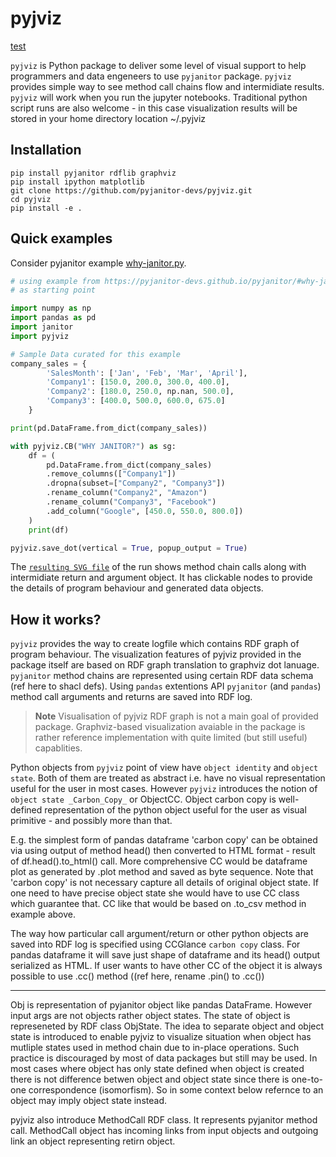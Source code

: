 # pyjviz

[test](think-bayes-ch6.py-diagram1.svg)

`pyjviz` is Python package to deliver some level of visual support to help programmers and data engeneers to use `pyjanitor` package.
`pyjviz` provides simple way to see method call chains flow and intermidiate results.
`pyjviz` will work when you run the jupyter notebooks. Traditional python script runs are also welcome - in this case visualization results will be stored in your home directory location ~/.pyjviz

## Installation

```
pip install pyjanitor rdflib graphviz
pip install ipython matplotlib
git clone https://github.com/pyjanitor-devs/pyjviz.git
cd pyjviz
pip install -e .
```

## Quick examples

Consider pyjanitor example [why-janitor.py](https://github.com/pyjanitor-devs/pyjviz/blob/main/examples/scripts/why-janitor.py).

```python
# using example from https://pyjanitor-devs.github.io/pyjanitor/#why-janitor
# as starting point

import numpy as np
import pandas as pd
import janitor
import pyjviz

# Sample Data curated for this example
company_sales = {
        'SalesMonth': ['Jan', 'Feb', 'Mar', 'April'],
        'Company1': [150.0, 200.0, 300.0, 400.0],
        'Company2': [180.0, 250.0, np.nan, 500.0],
        'Company3': [400.0, 500.0, 600.0, 675.0]
    }

print(pd.DataFrame.from_dict(company_sales))

with pyjviz.CB("WHY JANITOR?") as sg:
    df = (
        pd.DataFrame.from_dict(company_sales)
        .remove_columns(["Company1"])
        .dropna(subset=["Company2", "Company3"])
        .rename_column("Company2", "Amazon")
        .rename_column("Company3", "Facebook")
        .add_column("Google", [450.0, 550.0, 800.0])
    )
    print(df)

pyjviz.save_dot(vertical = True, popup_output = True)
```

The [`resulting SVG file`][res] of the run shows method chain calls along with intermidiate return and argument object. It has clickable nodes to provide the details of program behaviour and generated data objects.

[res]: https://asmirnov69.github.io/pyjviz-poc/docs/why-janitor.py.ttl.dot.svg

## How it works?

`pyjviz` provides the way to create logfile which contains RDF graph of program behaviour. The visualization features of pyjviz provided in the package itself are based on RDF graph translation to graphviz dot lanuage. `pyjanitor` method chains are represented using certain RDF data schema (ref here to shacl defs). Using `pandas` extentions API `pyjanitor` (and `pandas`) method call arguments and returns are saved into RDF log.

> **Note**
> Visualisation of pyjviz RDF graph is not a main goal of provided package. Graphviz-based visualization avaiable in the package is rather reference implementation with quite limited (but still useful) capablities.

Python objects from `pyjviz` point of view have `object identity` and `object state`. Both of them are treated as abstract i.e. have no visual representation useful for the user in most cases. However `pyjviz` introduces the notion of `object state _Carbon_Copy_` or ObjectCC. Object carbon copy is well-defined representation of the python object useful for the user as visual primitive - and possibly more than that.

E.g. the simplest form of pandas dataframe 'carbon copy' can be obtained via using output of method head() then converted to HTML format - result of df.head().to_html() call. More comprehensive CC would be dataframe plot as generated by .plot method and saved as byte sequence. Note that 'carbon copy' is not necessary capture all details of original object state. If one need to have precise object state she would have to use CC class which guarantee that. CC like that would be based on .to_csv method in example above.

The way how particular call argument/return or other python objects are saved into RDF log is specified using CCGlance `carbon copy` class. For pandas dataframe it will save just shape of dataframe and its head() output serialized as HTML. If user wants to have other CC of the object it is always possible to use .cc() method ((ref here, rename .pin() to .cc())

--------

Obj is representation of pyjanitor object like pandas DataFrame. However input args are not objects rather object states. The state of object is represeneted by RDF class ObjState. The idea to separate object and object state is introduced to enable pyjviz to visualize situation when object has mutliple states used in method chain due to in-place operations. Such practice is discouraged by most of data packages but still may be used. In most cases where object has only state defined when object is created there is not difference betwen object and object state since there is one-to-one correspondence (isomorfism). So in some context below refernce to an object may imply object state instead.

pyjviz also introduce MethodCall RDF class. It represents pyjanitor method call. MethodCall object has incoming links from input objects and outgoing link an object representing retirn object.
